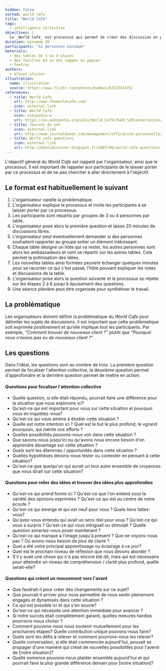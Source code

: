 ```yaml
---
hidden: false
sorted: world cafe
title: "World Café"
tags:
  - intelligence collective
objectives: |
  Le _World Cafe_ est processus qui permet de créer des discussion en profondeur et de faire émerger une intelligence collective.
duration: minimum 2H
participants: "12 personnes minimum"
materials:
  - des tables de 3 ou 4 places
  - des feuilles A3 ou des nappes en papier
  - feutres
authors:
  - albiez_olivier
illustration:
  name: illustration
  source: https://www.flickr.com/photos/bumbus/8213341375/
references:
  - title: World Cafe
    url: http://www.theworldcafe.com/
    icon: external-link
  - title: World Cafe
    icon: wikipedia-w
    url: https://en.wikipedia.org/wiki/World_Caf%C3%A9_%28conversational_process%29
  - title: Journal du net
    icon: external-link
    url: http://www.journaldunet.com/management/efficacite-personnelle/1154533-world-cafe/
  - title: World cafe questions
    icon: external-link
    url: http://whatidiscover.blogspot.fr/2007/06/world-cafe-questions.html
---
```


L'objectif général du _World Cafe_ est rappelé par l'organisateur, ainsi que le processus. Il est important de rappeler aux participants de le laisser porter par ce processus et de ne pas chercher à aller directement à l'objectif.


## Le format est habituellement le suivant

1. L'organisateur rapelle la problématique.
2. L'organisateur explique le processus et invite les participants à se laisser porter par ce processus.
3. Les participants sont répartis par groupes de 3 ou 4 personnes par table.
4. L'organisateur pose alors la première question et laisse 20 minutes de discussions libres.
5. L'organisateur peut éventuellement demander si des personnes souhaitent rapporter au groupe entier un élément intéressant.
6. Chaque table désigne un hôte qui va rester, les autres personnes sont alors les ambassadeurs et vont se répartir sur les autres tables. Cela permet la pollinisation des idées.
7. Les nouvelles tables ainsi formées peuvent échanger quelques minutes pour se raconter ce qui c'est passé, l'hôte pouvant expliquer les notes et discussions de la table.
8. L'organisateur pose alors la question suivante et le processus se répète sur les étapes 2 à 6 jusqu'à épuisement des questions.
9. Une séance plénière peut être organisée pour synthétiser le travail.


## La problématique

Les organisateurs doivent définir la problématique du _World Cafe_ pour délimiter les sujets de discussions.
Il est important que cette problématique soit exprimée positivement et qu'elle implique tout les participants.
Par exemple, _"Comment trouver de nouveaux client ?"_ plutôt que _"Pourquoi nous n'avons pas eu de nouveaux client ?"_.


## Les questions

Dans l'idéal, les questions sont au nombre de trois. La première question permet de focaliser l'attention collective, la deuxième question permet d'approfondire et la dernière question permet de mettre en action.

#### Questions pour focaliser l'attention collective

- Quelle question, si elle était répondu, pourrait faire une différence pour la situation que nous explorons ici?
- Qu'est-ce qui est important pour vous sur cette situation et pourquoi vous en inquiétez-vous?
- Qu'est-ce qui vous amène à étudier cette situation ?
- Quelle est notre intention ici ? Quel est le but le plus profond, le «grand pourquoi», qui mérite nos efforts ?
- Quelles possibilités pouvons-nous voir dans cette situation ?
- Que savons-nous jusqu'ici ou qu'avons nous encore besoin d'en apprendre davantage sur cette situation ?
- Quels sont les dilemmes / opportunités dans cette situation ?
- Quelles hypothèses devons-nous tester ou contester en pensant à cette situation?
- Qu'est-ce que quelqu'un qui aurait un tout autre ensemble de croyances que nous dirait sur cette situation?


#### Questions pour relier des idées et trouver des idées plus approfondies

- Qu'est-ce qui prend forme ici ? Qu'est-ce que l'on entend sous la variété des opinions exprimées ? Qu'est-ce qui est au centre de notre écoute ?
- Qu'est-ce qui émerge et qui est neuf pour vous ? Quels liens faites-vous?
- Qu'avez-vous entendu qui avait un sens réel pour vous ? Qu'est-ce qui vous a surpris ? Qu'est-ce qui vous intriguait ou stimulait ? Quelle question aimeriez-vous poser maintenant ?
- Qu'est-ce qui manque à l'image jusqu'à présent ? Que ne voyons-nous pas ? Où avons-nous besoin de plus de clarté ?
- Quel a été votre principal apprentissage ou éclairage à ce jour?
- Quel est le prochain niveau de réflexion que nous devons aborder ?
- S'il y avait une chose qui n'a pas encore été dit, mais qui est nécessaire pour atteindre un niveau de compréhension / clarté plus profond, quelle serait-elle?


#### Questions qui créent un mouvement vers l'avant

- Que faudrait-il pour créer des changements sur ce sujet?
- Que pourrait-il arriver pour nous permettre de nous sentir pleinement engagés et dynamisés dans cette situation ?
- Ce qui est possible ici et qui s'en soucie?
- Qu'est-ce qui nécessite une attention immédiate pour avancer ?
- Si notre succès était complètement garanti, quelles mesures hardies pourrions-nous choisir ?
- Comment pouvons-nous nous soutenir mutuellement pour les prochaines étapes? Quelle contribution unique pouvons-nous faire?
- Quels sont les défis à relever et comment pourrons-nous les relever?
- Quelle conversation, si elle était commencée aujourd'hui, pouvait se propager d'une manière qui créait de nouvelles possibilités pour l'avenir de [notre situation]?
- Quelle semence pouvons-nous planter ensemble aujourd'hui et qui pourrait faire la plus grande différence demain pour [notre situation]?
